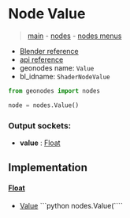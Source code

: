 # Node Value

> [main](../structure.md) - [nodes](nodes.md) - [nodes menus](nodes_menus.md)

- [Blender reference](https://docs.blender.org/manual/en/latest/modeling/geometry_nodes/input/value.html)
- [api reference](https://docs.blender.org/api/current/bpy.types.ShaderNodeValue.html)
- geonodes name: `Value`
- bl_idname: `ShaderNodeValue`

```python
from geonodes import nodes

node = nodes.Value()
```

### Output sockets:

- **value** : [Float](Float.md)

## Implementation

#### [Float](Float.md)

 - [Value](Float.md#Value-classmethod) ```python nodes.Value(````
